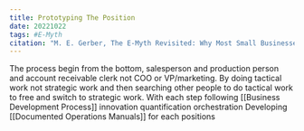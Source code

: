 ```yaml
---
title: Prototyping The Position
date: 20221022
tags: #E-Myth
citation: "M. E. Gerber, The E-Myth Revisited: Why Most Small Businesses Don’t Work and What to Do About It. Harper Collins, 2009."
---
```


The process begin from the bottom, salesperson and production person and account receivable clerk not COO or VP/marketing. 
By doing tactical work not strategic work and then searching other people to do tactical work to free and switch to strategic work.
With each step following [[Business Development Process]] innovation quantification orchestration
Developing [[Documented Operations Manuals]] for each positions
